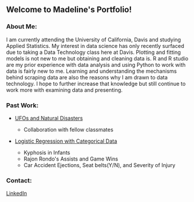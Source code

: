 
## Welcome to Madeline's Portfolio! 

### About Me: 
I am currently attending the University of California, Davis and studying Applied Statistics. My interest in data science has only recently surfaced due to taking a Data Technology class here at Davis. Plotting and fitting models is not new to me but obtaining and cleaning data is. R and R studio are my prior experience with data analysis and using Python to work with data is fairly new to me. Learning and understanding the mechanisms behind scraping data are also the reasons why I am drawn to data technology. I hope to further increase that knowledge but still continue to work more with examining data and presenting. 

### Past Work:
* [UFOs and Natural Disasters](https://github.com/mmadet/STA-141B-Project) 
  + Collaboration with fellow classmates

* [Logistic Regression with Categorical Data](https://github.com/mmadet/Assignments)
  + Kyphosis in Infants
  + Rajon Rondo's Assists and Game Wins
  + Car Accident Ejections, Seat belts(Y/N), and Severity of Injury 



### Contact: 
[LinkedIn](https://www.linkedin.com/in/madeline-ye-25283727/)
